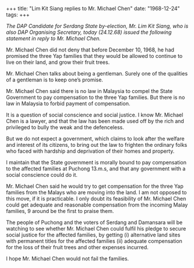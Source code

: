 +++ 
title: "Lim Kit Siang replies to Mr. Michael Chen"
date: "1968-12-24"
tags:
+++

_The DAP Candidate for Serdang State by-election, Mr. Lim Kit Siang, who is also DAP Organising Secretary, today (24.12.68) issued the following statement in reply to Mr. Michael Chen._

Mr. Michael Chen did not deny that before December 10, 1968, he had promised the three Yap families that they would be allowed to continue to live on their land, and grow their fruit trees.

Mr. Michael Chen talks about being a gentleman. Surely one of the qualities of a gentleman is to keep one’s promise.

Mr. Michael Chen said there is no law in Malaysia to compel the State Government to pay compensation to the three Yap families. But there is no law in Malaysia to forbid payment of compensation.

It is a question of social conscience and social justice. I know Mr. Michael Chen is a lawyer, and that the law has been made used off by the rich and privileged to bully the weak and the defenceless.</u>

But we do not expect a government, which claims to look after the welfare and interest of its citizens, to bring out the law to frighten the ordinary folks who faced with hardship and deprivation of their homes and property.

I maintain that the State government is morally bound to pay compensation to the affected families at Puchong 13.m.s, and that any government with a social conscience could do it.

Mr. Michael Chen said he would try to get compensation for the three Yap families from the Malays who are moving into the land. I am not opposed to this move, if it is practicable. I only doubt its feasibility of Mr. Michael Chen could get adequate and reasonable compensation from the incoming Malay families, 9 around be the first to praise them.

The people of Puchong and the voters of Serdang and Damansara will be watching to see whether Mr. Michael Chen could fulfil his pledge to secure social justice for the affected families, by getting (i) alternative land sites with permanent titles for the affected families (ii) adequate compensation for the loss of their fruit trees and other expenses incurred.

I hope Mr. Michael Chen would not fail the families.
 
